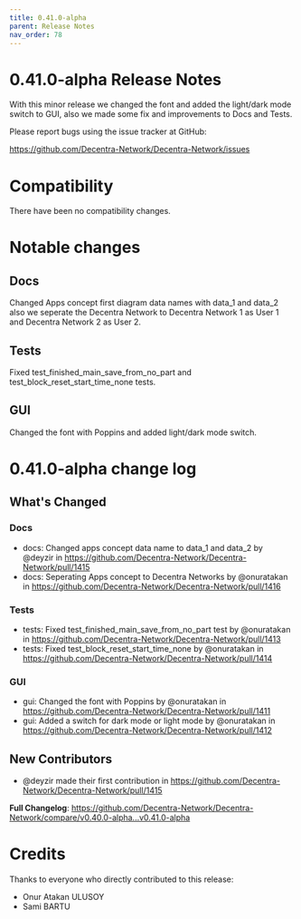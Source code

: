 ```yaml
---
title: 0.41.0-alpha
parent: Release Notes
nav_order: 78
---
```


# 0.41.0-alpha Release Notes

With this minor release we changed the font and added the light/dark mode switch to GUI, also we made some fix and improvements to Docs and Tests.

Please report bugs using the issue tracker at GitHub:

<https://github.com/Decentra-Network/Decentra-Network/issues>

# Compatibility

There have been no compatibility changes.

# Notable changes

## Docs
Changed Apps concept first diagram data names with data_1 and data_2 also we seperate the Decentra Network to Decentra Network 1 as User 1 and Decentra Network 2 as User 2.

## Tests
Fixed test_finished_main_save_from_no_part and test_block_reset_start_time_none tests.

## GUI
Changed the font with Poppins and added light/dark mode switch.


# 0.41.0-alpha change log

<!-- Release notes generated using configuration in .github/release.yml at master -->

## What's Changed
### Docs
* docs: Changed apps concept data name to data_1 and data_2 by @deyzir in https://github.com/Decentra-Network/Decentra-Network/pull/1415
* docs: Seperating Apps concept to Decentra Networks by @onuratakan in https://github.com/Decentra-Network/Decentra-Network/pull/1416
### Tests
* tests: Fixed test_finished_main_save_from_no_part test by @onuratakan in https://github.com/Decentra-Network/Decentra-Network/pull/1413
* tests: Fixed test_block_reset_start_time_none by @onuratakan in https://github.com/Decentra-Network/Decentra-Network/pull/1414
### GUI
* gui: Changed the font with Poppins by @onuratakan in https://github.com/Decentra-Network/Decentra-Network/pull/1411
* gui: Added a switch for dark mode or light mode by @onuratakan in https://github.com/Decentra-Network/Decentra-Network/pull/1412

## New Contributors
* @deyzir made their first contribution in https://github.com/Decentra-Network/Decentra-Network/pull/1415

**Full Changelog**: https://github.com/Decentra-Network/Decentra-Network/compare/v0.40.0-alpha...v0.41.0-alpha

# Credits

Thanks to everyone who directly contributed to this release:

- Onur Atakan ULUSOY
- Sami BARTU


